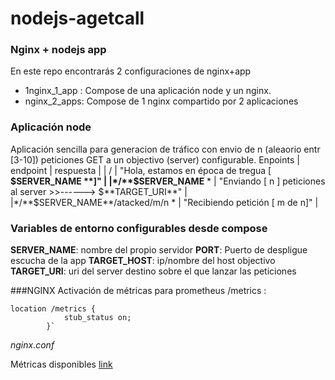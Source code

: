 # nodejs-agetcall
### Nginx + nodejs app

En este repo encontrarás 2 configuraciones de nginx+app

- 1nginx_1_app : Compose de una aplicación node y un nginx.
- nginx_2_apps: Compose de 1 nginx compartido por 2 aplicaciones

### Aplicación node
Aplicación sencilla para generacion de tráfico con  envio de n (aleaorio entr [3-10]) peticiones GET a un objectivo (server) configurable.
Enpoints
| endpoint  | respuesta  |
|  / | "Hola, estamos en época de tregua  [ **$SERVER_NAME **]"  |
|*/**$SERVER_NAME**  * | "Enviando [ n ] peticiones al server >>------> $**TARGET_URI**" |
|*/**$SERVER_NAME**/atacked/m/n *  | "Recibiendo petición [ m de n]"  |

### Variables de entorno configurables desde compose

**SERVER_NAME**: nombre  del propio servidor
**PORT**: Puerto de despligue escucha de la app
**TARGET_HOST**: ip/nombre del host objectivo
**TARGET_URI**: uri del server destino sobre el que lanzar las peticiones


###NGINX
Activación de métricas para prometheus  /metrics :
```
location /metrics {
            stub_status on;
        }`

```
*nginx.conf*

Métricas disponibles [link](https://docs.nginx.com/nginx-ingress-controller/logging-and-monitoring/prometheus/ "link")



